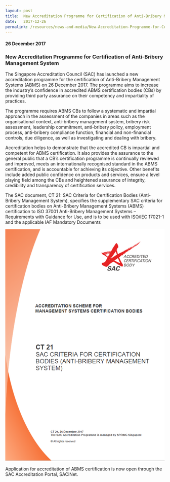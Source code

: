 ```yaml
---
layout: post
title:  New Accreditation Programme for Certification of Anti-Bribery Management System
date:   2017-12-26
permalink: /resources/news-and-media/New-Accreditation-Programme-for-Certification-of-Anti-Bribery-Management-System
---
```

#### 26 December 2017
### **New Accreditation Programme for Certification of Anti-Bribery Management System**

The Singapore Accreditation Council (SAC) has launched a new accreditation ​programme for the certification of Anti-Bribery Management Systems (ABMS) on 26 December 2017. The programme aims to increase the industry’s confidence in accredited ABMS certification bodies (CBs) by providing third party assurance on their competency and impartiality of practices.

The programme requires ABMS CBs to follow a systematic and impartial approach in the assessment of the companies in areas such as the organisational context, anti-bribery management system, bribery risk assessment, leadership commitment, anti-bribery policy, employment process, anti-bribery compliance function, financial and non-financial controls, due diligence, as well as investigating and dealing with bribery.

Accreditation helps to demonstrate that the accredited CB is impartial and competent for ABMS certification. It also provides the assurance to the general public that a CB’s certification programme is continually reviewed and improved, meets an internationally recognised standard in the ABMS certification, and is accountable for achieving its objective. Other benefits include added public confidence on products and services, ensure a level playing field among the CBs and heightened assurance of integrity, credibility and transparency of certification services. 

The SAC document, CT 21: SAC Criteria for Certification Bodies (Anti-Bribery Management System), specifies the supplementary SAC criteria for certification bodies on Anti-Bribery Management Systems (ABMS) certification to ISO 37001 Anti-Bribery Management Systems – Requirements with Guidance for Use, and is to be used with ISO/IEC 17021-1 and the applicable IAF Mandatory Documents

<a href="https://www.sac-accreditation.gov.sg/Resources/sac_documents/Pages/Certification_Body_Accreditation.aspx"> ![CT21_cover](/images/CT21_cover.PNG) </a>

Application for accreditation of ABMS certification is now open through the SAC Accreditation Portal, SACiNet.
